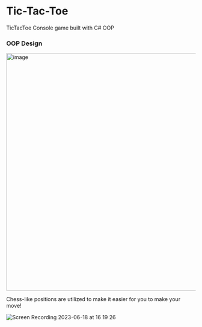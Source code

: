 # Tic-Tac-Toe
TicTacToe Console game built with C# OOP

### OOP Design  

<img width="631" alt="image" src="https://github.com/michelleln/Tic-Tac-Toe/assets/133190574/4edb0b45-a715-45a5-84cf-50f799653f00">


Chess-like positions are utilized to make it easier for you to make your move!

![Screen Recording 2023-06-18 at 16 19 26](https://github.com/michelleln/Tic-Tac-Toe/assets/133190574/1726f784-85b7-47bd-a4eb-168ee36da9d4)
